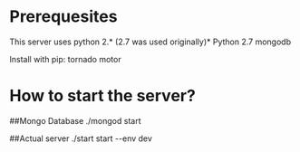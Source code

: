 # Prerequesites
This server uses python 2.* (2.7 was used originally)*
Python 2.7
mongodb

Install with pip:
tornado 
motor

# How to start the server?
##Mongo Database
./mongod start

##Actual server
./start start --env dev
